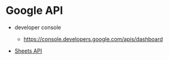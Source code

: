 # Google API

* developer console
  * https://console.developers.google.com/apis/dashboard

* [Sheets API](/mib/google/sheets)
